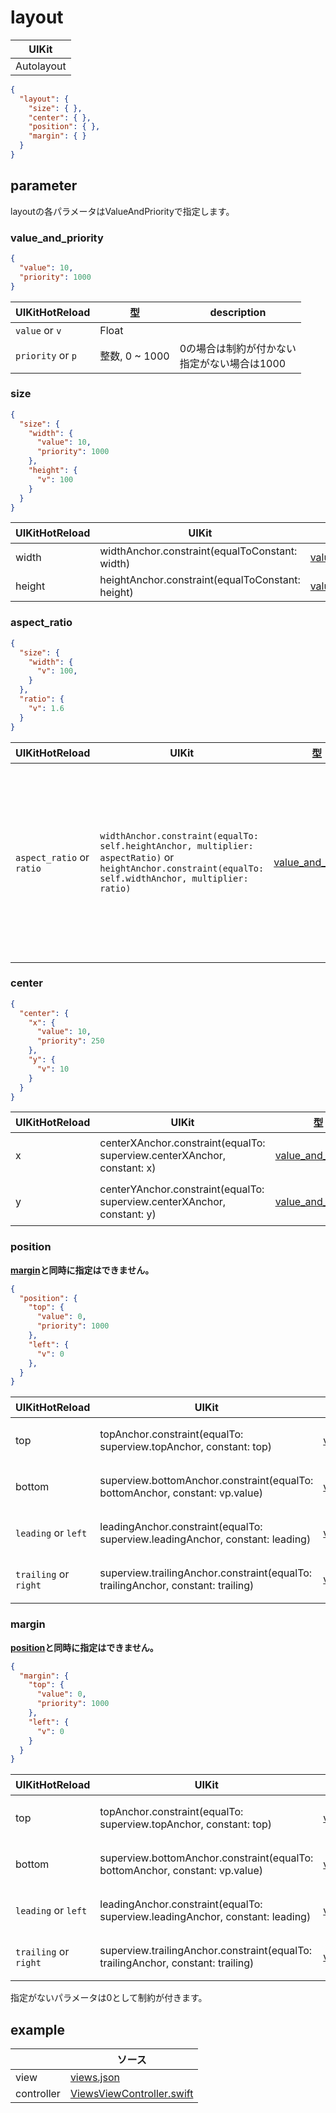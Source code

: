 # layout

| UIKit |
| ---- |
| Autolayout |

```json
{
  "layout": {
    "size": { },
    "center": { },
    "position": { },
    "margin": { }
  }
}
```

## parameter

layoutの各パラメータはValueAndPriorityで指定します。

### value_and_priority

```json
{
  "value": 10,
  "priority": 1000
}
```

|  UIKitHotReload | 型 | description |
| ---- | ---- | ---- |
| `value` or `v` | Float |  |
| `priority` or `p` | 整数, 0 ~ 1000 | 0の場合は制約が付かない <br> 指定がない場合は1000 |

### size

```json
{
  "size": {
    "width": {
      "value": 10,
      "priority": 1000
    },
    "height": {
      "v": 100
    }
  }
}
```

|  UIKitHotReload | UIKit  | 型 | description |
| ---- | ---- | ---- | ---- |
| width | widthAnchor.constraint(equalToConstant: width) | [value_and_priority](#value_and_priority) | |
| height | heightAnchor.constraint(equalToConstant: height) | [value_and_priority](#value_and_priority) | |

### aspect_ratio

```json
{
  "size": {
    "width": {
      "v": 100,
    }
  },
  "ratio": {
    "v": 1.6
  }
}
```

|  UIKitHotReload | UIKit  | 型 | description |
| ---- | ---- | ---- | ---- |
| `aspect_ratio` or `ratio` | `widthAnchor.constraint(equalTo: self.heightAnchor, multiplier: aspectRatio)` or `heightAnchor.constraint(equalTo: self.widthAnchor, multiplier: ratio)` | [value_and_priority](#value_and_priority) | [size](#size)の制約で`width`か`height`の一方を設定し、それに対する比率になる。`width`と`height`の両方が設定されている場合は反応しない |

### center

```json
{
  "center": {
    "x": {
      "value": 10,
      "priority": 250
    },
    "y": {
      "v": 10
    }
  }
}
```

|  UIKitHotReload | UIKit  | 型 | description |
| ---- | ---- | ---- | ---- |
| x | centerXAnchor.constraint(equalTo: superview.centerXAnchor, constant: x) | [value_and_priority](#value_and_priority) | superviewに対する制約 |
| y | centerYAnchor.constraint(equalTo: superview.centerXAnchor, constant: y) | [value_and_priority](#value_and_priority) | superviewに対する制約 |

### position
__[margin](#Margin)と同時に指定はできません。__

```json
{
  "position": {
    "top": {
      "value": 0,
      "priority": 1000
    },
    "left": {
      "v": 0
    },
  }
}
```

|  UIKitHotReload | UIKit  | 型 | description |
| ---- | ---- | ---- | ---- |
| top | topAnchor.constraint(equalTo: superview.topAnchor, constant: top) | [value_and_priority](#value_and_priority) | superviewに対する制約 |
| bottom | superview.bottomAnchor.constraint(equalTo: bottomAnchor, constant: vp.value) | [value_and_priority](#value_and_priority) | superviewに対する制約 |
| `leading` or `left` | leadingAnchor.constraint(equalTo: superview.leadingAnchor, constant: leading) | [value_and_priority](#value_and_priority) | superviewに対する制約 |
| `trailing` or `right` | superview.trailingAnchor.constraint(equalTo: trailingAnchor, constant: trailing) | [value_and_priority](#value_and_priority) | superviewに対する制約 |

### margin
__[position](#Position)と同時に指定はできません。__

```json
{
  "margin": {
    "top": {
      "value": 0,
      "priority": 1000
    },
    "left": {
      "v": 0
    }
  }
}
```

|  UIKitHotReload | UIKit  | 型 | description |
| ---- | ---- | ---- | ---- |
| top | topAnchor.constraint(equalTo: superview.topAnchor, constant: top) | [value_and_priority](#value_and_priority) | superviewに対する制約 |
| bottom | superview.bottomAnchor.constraint(equalTo: bottomAnchor, constant: vp.value) | [value_and_priority](#value_and_priority) | superviewに対する制約 |
| `leading` or `left` | leadingAnchor.constraint(equalTo: superview.leadingAnchor, constant: leading) | [value_and_priority](#value_and_priority) | superviewに対する制約 |
| `trailing` or `right` | superview.trailingAnchor.constraint(equalTo: trailingAnchor, constant: trailing) | [value_and_priority](#value_and_priority) | superviewに対する制約 |

指定がないパラメータは0として制約が付きます。

## example

| | ソース |
| ---- | ---- | 
| view | [views.json](../Example/UIKitHotReload/views/views.json) |
| controller | [ViewsViewController.swift](../Example/UIKitHotReload/ViewController/ViewsViewController.swift) |

